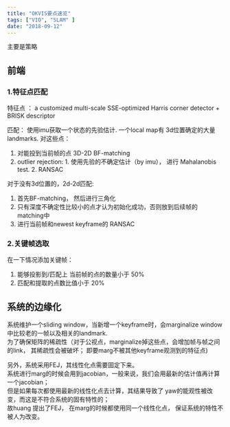 ```yaml
---
title: "OKVIS要点速览"
tags: ["VIO", "SLAM" ]
date: "2018-09-12"
---
```


主要是策略

<!--more-->

## 前端
### 1.特征点匹配
特征点 ： a customized multi-scale SSE-optimized Harris corner detector + BRISK descriptor

匹配： 使用imu获取一个状态的先验估计.
一个local map有 3d位置确定的大量 landmarks. 对这些点：  
1. 对能投到当前帧的点 3D-2D BF-matching  
2. outlier rejection: 1. 使用先验的不确定估计（by imu）， 进行 Mahalanobis test. 2. RANSAC

对于没有3d位置的，2d-2d匹配:
1. 首先BF-matching， 然后进行三角化
2. 只有深度不确定性比较小的点才认为初始化成功，否则放到后续帧的matching中
3. 进行当前帧和newest keyframe的 RANSAC

### 2.关键帧选取
在一下情况添加关键帧：  
1. 能够投影到/匹配上 当前帧的点的数量小于 50%  
2. 匹配和提取的点数比值小于 20%

## 系统的边缘化
系统维护一个sliding window，当新增一个keyframe时，会marginalize window中比较老的一帧以及相关的landmark.  
为了确保矩阵的稀疏性（对于公视点，marginalize掉这些点，会增加帧与帧之间的link， 其稀疏性会被破坏； 即要marg不被其他keyframe观测到的特征点)  

另外，系统采用FEJ，其线性化点需要固定下来。  
系统进行marg的时候会用到jacobian，一般来说，我们会用最新的估计值再计算一个jacobian；  
但是如果每次都使用最新的线性化点去计算，其结果导致了 yaw的能观性被改变，而这是不符合系统的固有特性的；  
故huang 提出了FEJ， 在marg的时候都使用同一个线性化点， 保证系统的特性不被人为改变。
